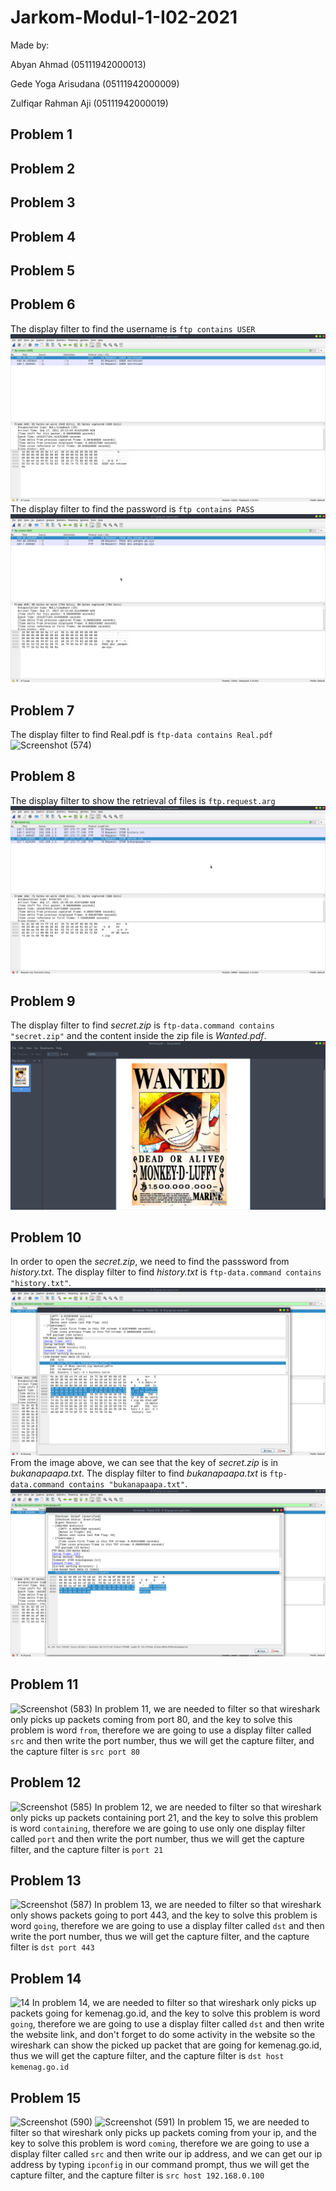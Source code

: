 # Jarkom-Modul-1-I02-2021

Made by:

Abyan Ahmad (05111942000013)

Gede Yoga Arisudana (05111942000009)

Zulfiqar Rahman Aji (05111942000019)

## Problem 1


## Problem 2


## Problem 3


## Problem 4


## Problem 5


## Problem 6
The display filter to find the username is `ftp contains USER`
![6-USER](/Screenshot/6-USER.png)
The display filter to find the password is `ftp contains PASS`
![6-PASS](/Screenshot/6-PASS.png)

## Problem 7
The display filter to find Real.pdf is `ftp-data contains Real.pdf`
![Screenshot (574)](https://user-images.githubusercontent.com/74660281/134616721-652efadb-568e-4ae8-a8c7-dea33faac859.png)

## Problem 8
The display filter to show the retrieval of files is `ftp.request.arg`
![8](Screenshot/8.png)

## Problem 9
The display filter to find *secret.zip* is `ftp-data.command contains "secret.zip"` and the content inside the zip file is *Wanted.pdf*.
![9](Screenshot/9.png)

## Problem 10
In order to open the *secret.zip*, we need to find the passsword from *history.txt*. The display filter to find *history.txt* is `ftp-data.command contains "history.txt"`. 
![10-History](Screenshot/10-History.png)
From the image above, we can see that the key of *secret.zip* is in *bukanapaapa.txt*. The display filter to find *bukanapaapa.txt* is `ftp-data.command contains "bukanapaapa.txt"`.
![10-BukanApaApa](Screenshot/10-BukanApaApa.png)

## Problem 11
![Screenshot (583)](https://user-images.githubusercontent.com/74660281/134458818-a414fa6b-9ba7-4ecb-a0da-d844c63111b8.png)
In problem 11, we are needed to filter so that wireshark only picks up packets coming from port 80, and the key to solve this problem is word `from`, therefore we are going to use a display filter called `src` and then write the port number, thus we will get the capture filter, and the capture filter is `src port 80`

## Problem 12
![Screenshot (585)](https://user-images.githubusercontent.com/74660281/134458943-957e0c27-72c4-4b57-8e2a-8c53e318d823.png)
In problem 12, we are needed to filter so that wireshark only picks up packets containing port 21, and the key to solve this problem is word `containing`, therefore we are going to use only one display filter called `port` and then write the port number, thus we will get the capture filter, and the capture filter is `port 21`

## Problem 13
![Screenshot (587)](https://user-images.githubusercontent.com/74660281/134459124-83a2f4f1-db8c-436a-8fe7-4e6649decde2.png)
In problem 13, we are needed to filter so that wireshark only shows packets going to port 443, and the key to solve this problem is word `going`, therefore we are going to use a display filter called `dst` and then write the port number, thus we will get the capture filter, and the capture filter is `dst port 443`

## Problem 14
![14](https://user-images.githubusercontent.com/74660281/134459517-93e9ae03-70b7-4e1a-a4b4-f0189bb7a5eb.jpeg)
In problem 14, we are needed to filter so that wireshark only picks up packets going for kemenag.go.id, and the key to solve this problem is word `going`, therefore we are going to use a display filter called `dst` and then write the website link, and don't forget to do some activity in the website so the wireshark can show the picked up packet that are going for kemenag.go.id, thus we will get the capture filter, and the capture filter is `dst host kemenag.go.id`

## Problem 15
![Screenshot (590)](https://user-images.githubusercontent.com/74660281/134459222-4b61535d-4fcb-4620-a3a7-9b2c605b760e.png)
![Screenshot (591)](https://user-images.githubusercontent.com/74660281/134459225-d6cd9d23-3721-4ba9-a3c4-04baf523ba72.png)
In problem 15, we are needed to filter so that wireshark only picks up packets coming from your ip, and the key to solve this problem is word `coming`, therefore we are going to use a display filter called `src` and then write our ip address, and we can get our ip address by typing `ipconfig` in our command prompt, thus we will get the capture filter, and the capture filter is `src host 192.168.0.100`
